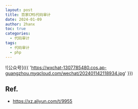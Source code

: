 ```yaml
---
layout: post
title: 百家CMS代码审计
date: 2024-01-09
author: 2hanx
toc: true
categories:
  - 代码审计
tags:
  - 代码审计
  - php
---
```


![公众号]({{ 'https://wxchat-1307785480.cos.ap-guangzhou.myqcloud.com/wechat/202401142118934.jpg' }})



## Ref.

- https://xz.aliyun.com/t/9955
